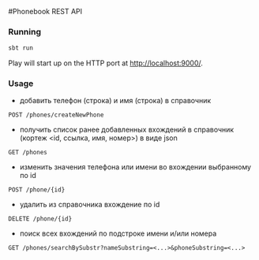 #Phonebook REST API


### Running

```bash
sbt run
```

Play will start up on the HTTP port at <http://localhost:9000/>.   
### Usage

- добавить телефон (строка) и имя (строка) в справочник
 
```
POST /phones/createNewPhone
```

- получить список ранее добавленных вхождений в справочник (кортеж <id, ссылка, имя, номер>) в виде json
```
GET /phones
```

- изменить значения телефона или имени во вхождении выбранному по id
```
POST /phone/{id}
``` 
- удалить из справочника вхождение по id
``` 
DELETE /phone/{id}
``` 
- поиск всех вхождений по подстроке имени и/или номера
``` 
GET /phones/searchBySubstr?nameSubstring=<...>&phoneSubstring=<...>
``` 
